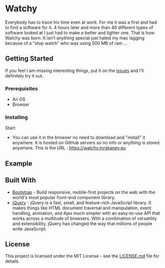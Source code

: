 # Watchy

Everybody has to trace his time even at work. For me it was a first and had to find a software for it. 4 hours later and more than 40 different types of software looked at I just had to make a better and lighter one. That is how Watchy was born. It isn't anything special just hated my mac lagging because of a "stop watch" who was using 500 MB of ram ...

## Getting Started
If you feel I am missing interesting things, put it on the [issues](https://github.com/mrgkanev/watchy/issues) and I'll definitely try it out.


### Prerequisites

- An OS
- Browser


### Installing

Start:

* You can use it in the browser no need to download and "install" it anywhere. It is hosted on GitHub servers so no info or anything is stored anywhere.
This is the URL : https://watchy.mrgkanev.eu

## Example




## Built With

* [Bootstrap](https://getbootstrap.com/) - Build responsive, mobile-first projects on the web with the world's most popular front-end component library.
* [jQuery](https://jquery.com/) - jQuery is a fast, small, and feature-rich JavaScript library. It makes things like HTML document traversal and manipulation, event handling, animation, and Ajax much simpler with an easy-to-use API that works across a multitude of browsers. With a combination of versatility and extensibility, jQuery has changed the way that millions of people write JavaScript.

## License

This project is licensed under the MIT License - see the [LICENSE.md](LICENSE.md) file for details


